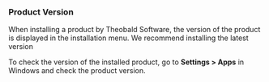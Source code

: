 
### Product Version

When installing a product by Theobald Software, the version of the product is displayed in the installation menu.
We recommend installing the latest version<br>

To check the version of the installed product, go to **Settings > Apps** in Windows and check the product version.
